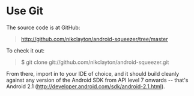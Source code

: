 # Use Git #

The source code is at GitHub:

> http://github.com/nikclayton/android-squeezer/tree/master

To check it out:

> $ git clone git://github.com/nikclayton/android-squeezer.git

From there, import in to your IDE of choice, and it should build cleanly against any version of the Android SDK from API level 7 onwards -- that's Android 2.1 (http://developer.android.com/sdk/android-2.1.html).